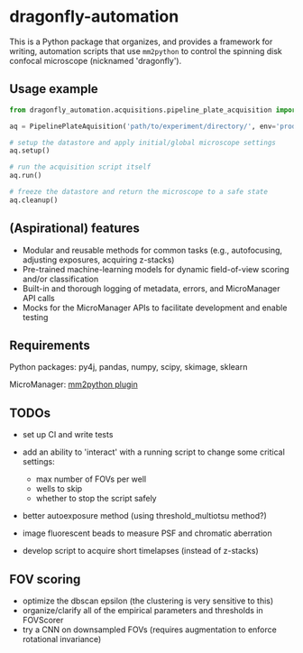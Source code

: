 # dragonfly-automation
This is a Python package that organizes, and provides a framework for writing, automation scripts that use `mm2python` to control the spinning disk confocal microscope (nicknamed 'dragonfly'). 


## Usage example

```python
from dragonfly_automation.acquisitions.pipeline_plate_acquisition import PipelinePlateAcquisition

aq = PipelinePlateAquisition('path/to/experiment/directory/', env='prod', verbose=True)

# setup the datastore and apply initial/global microscope settings
aq.setup()

# run the acquisition script itself
aq.run()

# freeze the datastore and return the microscope to a safe state
aq.cleanup()

```

## (Aspirational) features
* Modular and reusable methods for common tasks (e.g., autofocusing, adjusting exposures, acquiring z-stacks)
* Pre-trained machine-learning models for dynamic field-of-view scoring and/or classification
* Built-in and thorough logging of metadata, errors, and MicroManager API calls
* Mocks for the MicroManager APIs to facilitate development and enable testing


## Requirements
Python packages: py4j, pandas, numpy, scipy, skimage, sklearn

MicroManager: [mm2python plugin](https://github.com/czbiohub/mm2python)

## TODOs
- set up CI and write tests
- add an ability to 'interact' with a running script to change some critical settings:
	- max number of FOVs per well
	- wells to skip
	- whether to stop the script safely
- better autoexposure method (using threshold_multiotsu method?)
- image fluorescent beads to measure PSF and chromatic aberration

- develop script to acquire short timelapses (instead of z-stacks)

## FOV scoring
- optimize the dbscan epsilon (the clustering is very sensitive to this)
- organize/clarify all of the empirical parameters and thresholds in FOVScorer
- try a CNN on downsampled FOVs (requires augmentation to enforce rotational invariance)
